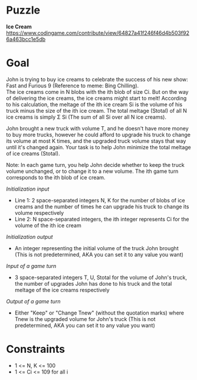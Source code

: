 # Puzzle
**Ice Cream** https://www.codingame.com/contribute/view/64827a41f246f46d4b503f926a463bcc1e5db

# Goal
John is trying to buy ice creams to celebrate the success of his new show: Fast and Furious 9 (Reference to meme: Bing Chilling).   
The ice creams come in N blobs with the ith blob of size Ci. But on the way of delivering the ice creams, the ice creams might start to melt! According to his calculation, the meltage of the ith ice cream Si is the volume of his truck minus the size of the ith ice cream. The total meltage (Stotal) of all N ice creams is simply Σ Si (The sum of all Si over all N ice creams).

John brought a new truck with volume T, and he doesn't have more money to buy more trucks, however he could afford to upgrade his truck to change its volume at most K times, and the upgraded truck volume stays that way until it's changed again. Your task is to help John minimize the total meltage of ice creams (Stotal).

Note: In each game turn, you help John decide whether to keep the truck volume unchanged, or to change it to a new volume. The ith game turn corresponds to the ith blob of ice cream.

*Initialization input*  
* Line 1: 2 space-separated integers N, K for the number of blobs of ice creams and the number of times he can upgrade his truck to change its volume respectively
* Line 2: N space-separated integers, the ith integer represents Ci for the volume of the ith ice cream

*Initialization output*  
* An integer representing the initial volume of the truck John brought (This is not predetermined, AKA you can set it to any value you want)

*Input of a game turn*  
* 3 space-separated integers T, U, Stotal for the volume of John's truck, the number of upgrades John has done to his truck and the total meltage of the ice creams respectively

*Output of a game turn*  
* Either "Keep" or "Change Tnew" (without the quotation marks) where Tnew is the upgraded volume for John's truck (This is not predetermined, AKA you can set it to any value you want)

# Constraints
* 1 <= N, K <= 100
* 1 <= Ci <= 109 for all i
